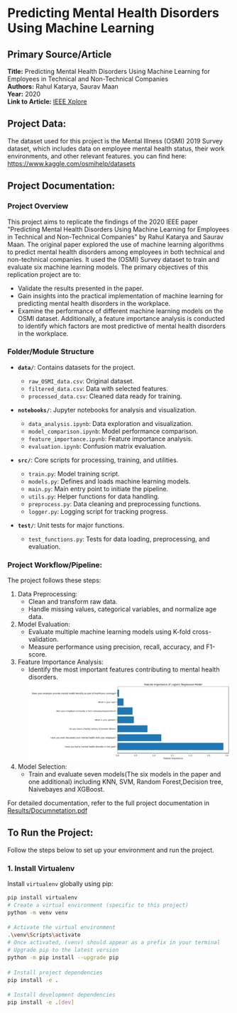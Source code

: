 # Predicting Mental Health Disorders Using Machine Learning

## Primary Source/Article
**Title:** Predicting Mental Health Disorders Using Machine Learning for Employees in Technical and Non-Technical Companies  
**Authors:** Rahul Katarya, Saurav Maan  
**Year:** 2020  
**Link to Article:** [IEEE Xplore](https://ieeexplore.ieee.org/document/9368923)

## Project Data: 
The dataset used for this project is the Mental Illness (OSMI) 2019 Survey dataset, which includes data on employee mental health status, their work environments, and other relevant features. you can find here: https://www.kaggle.com/osmihelp/datasets
## Project Documentation:
### Project Overview
This project aims to replicate the findings of the 2020 IEEE paper "Predicting Mental Health Disorders Using Machine Learning for Employees in Technical and Non-Technical Companies" by Rahul Katarya and Saurav Maan. The original paper explored the use of machine learning algorithms to predict mental health disorders among employees in both technical and non-technical companies. It used the (OSMI) Survey dataset to train and evaluate six machine learning models.
The primary objectives of this replication project are to:
- Validate the results presented in the paper.
- Gain insights into the practical implementation of machine learning for predicting mental health disorders in the workplace.
- Examine the performance of different machine learning models on the OSMI dataset.
Additionally, a feature importance analysis is conducted to identify which factors are most predictive of mental health disorders in the workplace.
### Folder/Module Structure
- **`data/`**: Contains datasets for the project.
  - `raw_OSMI_data.csv`: Original dataset.
  - `filtered_data.csv`: Data with selected features.
  - `processed_data.csv`: Cleaned data ready for training.

- **`notebooks/`**: Jupyter notebooks for analysis and visualization.
  - `data_analysis.ipynb`: Data exploration and visualization.
  - `model_comparison.ipynb`: Model performance comparison.
  - `feature_importance.ipynb`: Feature importance analysis.
  - `evaluation.ipynb`: Confusion matrix evaluation.

- **`src/`**: Core scripts for processing, training, and utilities.
  - `train.py`: Model training script.
  - `models.py`: Defines and loads machine learning models.
  - `main.py`: Main entry point to initiate the pipeline.
  - `utils.py`: Helper functions for data handling.
  - `preprocess.py`: Data cleaning and preprocessing functions.
  - `logger.py`: Logging script for tracking progress.
- **`test/`**: Unit tests for major functions.
  - `test_functions.py`: Tests for data loading, preprocessing, and evaluation.
### Project Workflow/Pipeline: 
The project follows these steps:
1. Data Preprocessing:
   - Clean and transform raw data.
   - Handle missing values, categorical variables, and normalize age data.
2. Model Evaluation:
   - Evaluate multiple machine learning models using K-fold cross-validation.
   - Measure performance using precision, recall, accuracy, and F1-score.
3. Feature Importance Analysis:
   - Identify the most important features contributing to mental health disorders.
   ![feature_importance image](image.png)
4. Model Selection:
   - Train and evaluate seven models(The six models in the paper and one additional) including KNN, SVM, Random Forest,Decision tree, Naivebayes and XGBoost.
   
For detailed  documentation, refer to the full project documentation in [Results/Documnetation.pdf](./Results/Documnetation.pdf)

## To Run the Project:

Follow the steps below to set up your environment and run the project.
### 1. Install Virtualenv 
Install `virtualenv` globally using pip:
```bash
pip install virtualenv
# Create a virtual environment (specific to this project)
python -m venv venv

# Activate the virtual environment
.\venv\Scripts\activate
# Once activated, (venv) should appear as a prefix in your terminal
# Upgrade pip to the latest version
python -m pip install --upgrade pip

# Install project dependencies 
pip install -e .

# Install development dependencies 
pip install -e .[dev]
